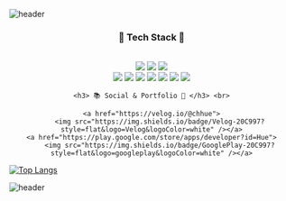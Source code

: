 ![header](https://capsule-render.vercel.app/api?type=waving&color=0:93EEF3,50:A5BCFF,100:FEDCED&height=300&section=header&text=ChaeHyun's%20GITHUB&fontSize=60)

<div align=center>
  <h3> 💾 Tech Stack 💾 </h3> <br>
  	<img src="https://img.shields.io/badge/AndroidStudio-3DDC84?style=flat&logo=AndroidStudio&logoColor=white"/>
	<img src="https://img.shields.io/badge/VisualStudioCode-007ACC?style=flat&logo=visualstudiocode&logoColor=white"/>
	<img src="https://img.shields.io/badge/Figma-F24E1E?style=flat&logo=Figma&logoColor=white"/><br>
	<img src="https://img.shields.io/badge/Kotlin-61DAFB?style=flat&logo=Kotlin&logoColor=white"/>
	<img src="https://img.shields.io/badge/ReactNative-777BB4?style=flat&logo=React&logoColor=white"/>
	<img src="https://img.shields.io/badge/Html5-E34F26?style=flat&logo=Html5&logoColor=white"/>
	<img src="https://img.shields.io/badge/Css3-1572B6?style=flat&logo=Css3&logoColor=white"/>
	<img src="https://img.shields.io/badge/TypeScript-3178C6?style=flat&logo=TypeScript&logoColor=white"/>
	<img src="https://img.shields.io/badge/Php-777BB4?style=flat&logo=Php&logoColor=white"/>
	<img src="https://img.shields.io/badge/Mysql-4479A1?style=flat&logo=Mysql&logoColor=white"/>
	
	<h3> 📚 Social & Portfolio 🎨 </h3> <br>
	
  	<a href="https://velog.io/@chhue">
		<img src="https://img.shields.io/badge/Velog-20C997?style=flat&logo=Velog&logoColor=white" /></a>
  	<a href="https://play.google.com/store/apps/developer?id=Hue">
		<img src="https://img.shields.io/badge/GooglePlay-20C997?style=flat&logo=googleplay&logoColor=white" /></a>
	
	
  
  
  

  
  
</div>

[![Top Langs](https://github-readme-stats.vercel.app/api/top-langs/?username=chhue&layout=compact)](https://github.com/chhue/github-readme-stats)

![header](https://capsule-render.vercel.app/api?type=waving&color=0:FEDCED,50:A5BCFF,100:93EEF3&height=300&section=footer)
